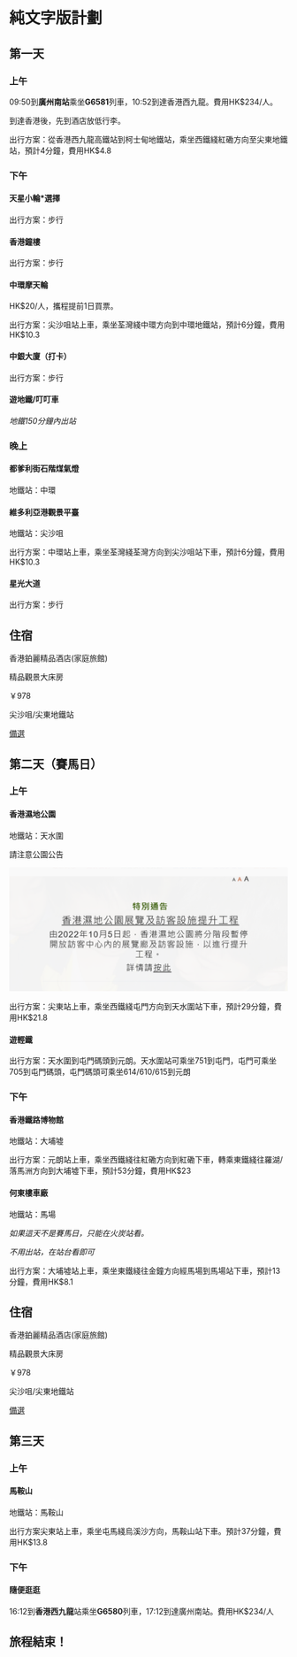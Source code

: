 # 純文字版計劃
## 第一天
### 上午
09:50到**廣州南站**乘坐**G6581**列車，10:52到達香港西九龍。費用HK$234/人。

到達香港後，先到酒店放低行李。

出行方案：從香港西九龍高鐵站到柯士甸地鐵站，乘坐西鐵綫紅磡方向至尖東地鐵站，預計4分鐘，費用HK$4.8

### 下午
#### 天星小輪*選擇
出行方案：步行
#### 香港鐘樓
出行方案：步行
#### 中環摩天輪
HK$20/人，攜程提前1日買票。

出行方案：尖沙咀站上車，乘坐荃灣綫中環方向到中環地鐵站，預計6分鐘，費用HK$10.3
#### 中銀大廈（打卡）
出行方案：步行
#### 遊地鐵/叮叮車
*地鐵150分鐘內出站*
### 晚上
#### 都爹利街石階煤氣燈
地鐵站：中環
#### 維多利亞港觀景平臺
地鐵站：尖沙咀

出行方案：中環站上車，乘坐荃灣綫荃灣方向到尖沙咀站下車，預計6分鐘，費用HK$10.3
#### 星光大道
出行方案：步行
## 住宿
香港鉑麗精品酒店(家庭旅館)

精品觀景大床房

￥978

尖沙咀/尖東地鐵站

[備選](/tips#備選酒店)
## 第二天（賽馬日）
### 上午
#### 香港濕地公園
地鐵站：天水圍

請注意公園公告

[![濕地公園通告](/img/park.png)](https://www.wetlandpark.gov.hk/tc/whatsnew/1812)

出行方案：尖東站上車，乘坐西鐵綫屯門方向到天水圍站下車，預計29分鐘，費用HK$21.8
#### 遊輕鐵
出行方案：天水圍到屯門碼頭到元朗。天水圍站可乘坐751到屯門，屯門可乘坐705到屯門碼頭，屯門碼頭可乘坐614/610/615到元朗
### 下午
#### 香港鐵路博物館
地鐵站：大埔墟

出行方案：元朗站上車，乘坐西鐵綫往紅磡方向到紅磡下車，轉乘東鐵綫往羅湖/落馬洲方向到大埔墟下車，預計53分鐘，費用HK$23
#### 何東樓車廠
地鐵站：馬場

*如果這天不是賽馬日，只能在火炭站看。*

*不用出站，在站台看即可*

出行方案：大埔墟站上車，乘坐東鐵綫往金鐘方向經馬場到馬場站下車，預計13分鐘，費用HK$8.1
## 住宿
香港鉑麗精品酒店(家庭旅館)

精品觀景大床房

￥978

尖沙咀/尖東地鐵站

[備選](/tips#備選酒店)
## 第三天
### 上午
#### 馬鞍山
地鐵站：馬鞍山

出行方案尖東站上車，乘坐屯馬綫烏溪沙方向，馬鞍山站下車。預計37分鐘，費用HK$13.8
### 下午
#### 隨便逛逛
16:12到**香港西九龍**站乘坐**G6580**列車，17:12到達廣州南站。費用HK$234/人

## 旅程結束！